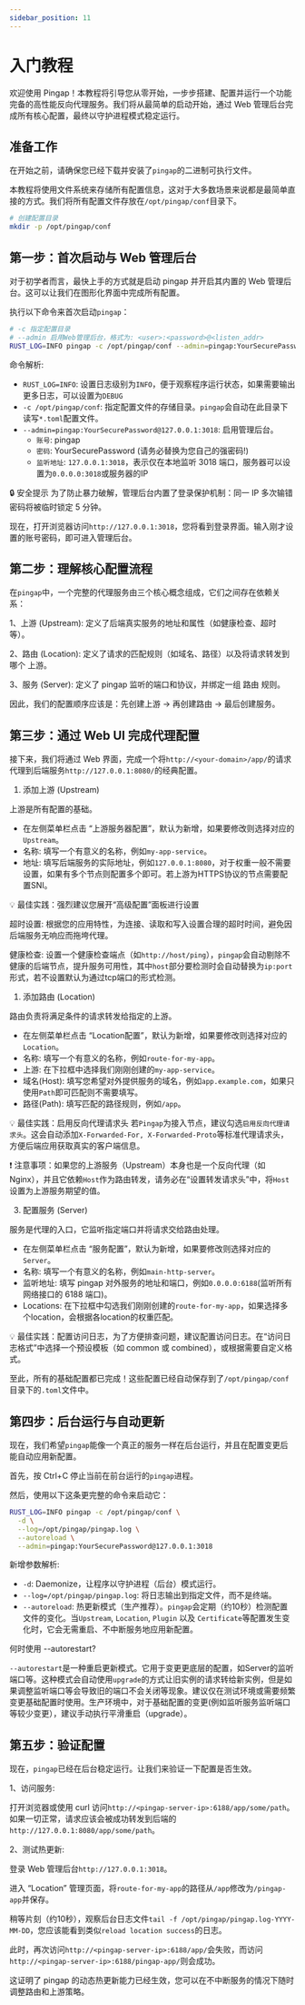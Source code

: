 ```yaml
---
sidebar_position: 11
---
```


# 入门教程

欢迎使用 Pingap！本教程将引导您从零开始，一步步搭建、配置并运行一个功能完备的高性能反向代理服务。我们将从最简单的启动开始，通过 Web 管理后台完成所有核心配置，最终以守护进程模式稳定运行。


## 准备工作

在开始之前，请确保您已经下载并安装了`pingap`的二进制可执行文件。

本教程将使用文件系统来存储所有配置信息，这对于大多数场景来说都是最简单直接的方式。我们将所有配置文件存放在`/opt/pingap/conf`目录下。

```bash
# 创建配置目录
mkdir -p /opt/pingap/conf
```

## 第一步：首次启动与 Web 管理后台

对于初学者而言，最快上手的方式就是启动 pingap 并开启其内置的 Web 管理后台。这可以让我们在图形化界面中完成所有配置。

执行以下命令来首次启动`pingap`：

```bash
# -c 指定配置目录
# --admin 启用Web管理后台，格式为: <user>:<password>@<listen_addr>
RUST_LOG=INFO pingap -c /opt/pingap/conf --admin=pingap:YourSecurePassword@127.0.0.1:3018
```

命令解析:

- `RUST_LOG=INFO`: 设置日志级别为`INFO`，便于观察程序运行状态，如果需要输出更多日志，可以设置为`DEBUG`
- `-c /opt/pingap/conf`: 指定配置文件的存储目录。`pingap`会自动在此目录下读写`*.toml`配置文件。
- `--admin=pingap:YourSecurePassword@127.0.0.1:3018`: 启用管理后台。
   - `账号`: pingap
   - `密码`: YourSecurePassword (请务必替换为您自己的强密码!)
   - `监听地址`: `127.0.0.1:3018`，表示仅在本地监听 3018 端口，服务器可以设置为`0.0.0.0:3018`或服务器的IP

🔒 安全提示
为了防止暴力破解，管理后台内置了登录保护机制：同一 IP 多次输错密码将被临时锁定 5 分钟。

现在，打开浏览器访问`http://127.0.0.1:3018`，您将看到登录界面。输入刚才设置的账号密码，即可进入管理后台。

## 第二步：理解核心配置流程

在`pingap`中，一个完整的代理服务由三个核心概念组成，它们之间存在依赖关系：

1、上游 (Upstream): 定义了后端真实服务的地址和属性（如健康检查、超时等）。

2、路由 (Location): 定义了请求的匹配规则（如域名、路径）以及将请求转发到哪个 上游。

3、服务 (Server): 定义了 pingap 监听的端口和协议，并绑定一组 路由 规则。

因此，我们的配置顺序应该是：先创建上游 → 再创建路由 → 最后创建服务。

## 第三步：通过 Web UI 完成代理配置

接下来，我们将通过 Web 界面，完成一个将`http://<your-domain>/app/`的请求代理到后端服务`http://127.0.0.1:8080/`的经典配置。

1. 添加上游 (Upstream)

上游是所有配置的基础。

- 在左侧菜单栏点击 “上游服务器配置”，默认为新增，如果要修改则选择对应的`Upstream`。
- 名称: 填写一个有意义的名称，例如`my-app-service`。
- 地址: 填写后端服务的实际地址，例如`127.0.0.1:8080`，对于权重一般不需要设置，如果有多个节点则配置多个即可。若上游为HTTPS协议的节点需要配置SNI。

💡 最佳实践：强烈建议您展开“高级配置”面板进行设置

超时设置: 根据您的应用特性，为连接、读取和写入设置合理的超时时间，避免因后端服务无响应而拖垮代理。

健康检查: 设置一个健康检查端点（如`http://host/ping`），`pingap`会自动剔除不健康的后端节点，提升服务可用性，其中`host`部分要检测时会自动替换为`ip:port`形式，若不设置默认为通过tcp端口的形式检测。


1. 添加路由 (Location)

路由负责将满足条件的请求转发给指定的上游。

- 在左侧菜单栏点击 “Location配置”，默认为新增，如果要修改则选择对应的`Location`。
- 名称: 填写一个有意义的名称，例如`route-for-my-app`。
- 上游: 在下拉框中选择我们刚刚创建的`my-app-service`。
- 域名(Host): 填写您希望对外提供服务的域名，例如`app.example.com`，如果只使用`Path`即可匹配则不需要填写。
- 路径(Path): 填写匹配的路径规则，例如`/app`。

💡 最佳实践：启用反向代理请求头
若`Pingap`为接入节点，建议勾选`启用反向代理请求头`。这会自动添加`X-Forwarded-For, X-Forwarded-Proto`等标准代理请求头，方便后端应用获取真实的客户端信息。

❗ 注意事项：如果您的上游服务（Upstream）本身也是一个反向代理（如 Nginx），并且它依赖`Host`作为路由转发，请务必在“设置转发请求头”中，将`Host`设置为上游服务期望的值。


3. 配置服务 (Server)

服务是代理的入口，它监听指定端口并将请求交给路由处理。

- 在左侧菜单栏点击 “服务配置”，默认为新增，如果要修改则选择对应的`Server`。
- 名称: 填写一个有意义的名称，例如`main-http-server`。
- 监听地址: 填写 pingap 对外服务的地址和端口，例如`0.0.0.0:6188`(监听所有网络接口的 6188 端口)。
- Locations: 在下拉框中勾选我们刚刚创建的`route-for-my-app`，如果选择多个location，会根据各location的权重匹配。

💡 最佳实践：配置访问日志，为了方便排查问题，建议配置访问日志。在“访问日志格式”中选择一个预设模板（如 common 或 combined），或根据需要自定义格式。

至此，所有的基础配置都已完成！这些配置已经自动保存到了`/opt/pingap/conf`目录下的`.toml`文件中。


## 第四步：后台运行与自动更新

现在，我们希望`pingap`能像一个真正的服务一样在后台运行，并且在配置变更后能自动应用新配置。

首先，按 Ctrl+C 停止当前在前台运行的`pingap`进程。

然后，使用以下这条更完整的命令来启动它：

```bash
RUST_LOG=INFO pingap -c /opt/pingap/conf \
  -d \
  --log=/opt/pingap/pingap.log \
  --autoreload \
  --admin=pingap:YourSecurePassword@127.0.0.1:3018
```

新增参数解析:

- `-d`: Daemonize，让程序以守护进程（后台）模式运行。
- `--log=/opt/pingap/pingap.log`: 将日志输出到指定文件，而不是终端。
- `--autoreload`: 热更新模式（生产推荐）。`pingap`会定期（约10秒）检测配置文件的变化。当`Upstream`, `Location`, `Plugin` 以及 `Certificate`等配置发生变化时，它会无需重启、不中断服务地应用新配置。

何时使用 --autorestart?

`--autorestart`是一种重启更新模式。它用于变更更底层的配置，如Server的监听端口等。这种模式会自动使用`upgrade`的方式让旧实例的请求转给新实例，但是如果调整监听端口等会导致旧的端口不会关闭等现象。建议仅在测试环境或需要频繁变更基础配置时使用。生产环境中，对于基础配置的变更(例如监听服务监听端口等较少变更），建议手动执行平滑重启（upgrade）。


## 第五步：验证配置

现在，`pingap`已经在后台稳定运行。让我们来验证一下配置是否生效。

1、访问服务:

打开浏览器或使用 curl 访问`http://<pingap-server-ip>:6188/app/some/path`。如果一切正常，请求应该会被成功转发到后端的`http://127.0.0.1:8080/app/some/path`。

2、测试热更新:

登录 Web 管理后台`http://127.0.0.1:3018`。

进入 “Location” 管理页面，将`route-for-my-app`的路径从`/app`修改为`/pingap-app`并保存。

稍等片刻（约10秒），观察后台日志文件`tail -f /opt/pingap/pingap.log-YYYY-MM-DD`，您应该能看到类似`reload location success`的日志。

此时，再次访问`http://<pingap-server-ip>:6188/app/`会失败，而访问`http://<pingap-server-ip>:6188/pingap-app/`则会成功。

这证明了 pingap 的动态热更新能力已经生效，您可以在不中断服务的情况下随时调整路由和上游策略。

